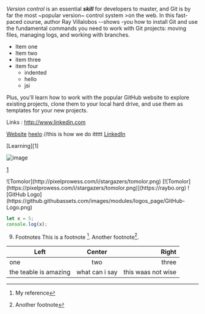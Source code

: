 


*Version control* is an essential ***skill*** for developers to master, and Git is by far the most ~popular version~ control system >on the web. In this fast-paced course, author Ray Villalobos --shows -you how to install Git and use the fundamental commands you need to work with Git projects: moving files, managing logs, and working with branches.
- Item one
- Item two
- item three
- item four
    - indented
    - hello
    - jsi

Plus, you'll learn how to work with the popular GitHub website to explore existing projects, clone them to your local hard drive, and use them as templates for your new projects.

Links  : 
http://www.linkedin.com

[Website](http://www.linkedin.com "linkedin")
[heelo](http://linked.com)    //this is how we do ittttt
[LinkedIn]

[Learning][1]

[linkedin]:http://www.linkedin.com

![image](https://github.com/nladhar/Projects/assets/144140071/a321764b-a031-4dc5-a00b-84a13c2ee528)

[1](http://www.linkedin.com/learning)

<Images>
![Tomolor](http://pixelprowess.com/i/stargazers/tomolor.png)
[![Tomolor](https://pixelprowess.com/i/stargazers/tomolor.png)](https://raybo.org)
![GitHub Logo](https://github.githubassets.com/images/modules/logos_page/GitHub-Logo.png)

```js
let x = 5;
console.log(x);
```
9) Footnotes
This is a footnote [^1]. Another footnote[^2].
[^1]: My reference
[^2]: Another footnote

|Left|Center|Right|
|----|:----:|----:|
one|two|three
the teable is amazing|what can i say|this waas not wise
